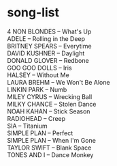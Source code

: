 # song-list

4 NON BLONDES – What's Up  
ADELE – Rolling in the Deep  
BRITNEY SPEARS – Everytime  
DAVID KUSHNER – Daylight  
DONALD GLOVER – Redbone  
GOO GOO DOLLS – Iris  
HALSEY – Without Me  
LAURA BREHM – We Won't Be Alone  
LINKIN PARK – Numb  
MILEY CYRUS – Wrecking Ball  
MILKY CHANCE – Stolen Dance  
NOAH KAHAN – Stick Season  
RADIOHEAD – Creep  
SIA – Titanium  
SIMPLE PLAN – Perfect  
SIMPLE PLAN – When I'm Gone  
TAYLOR SWIFT – Blank Space  
TONES AND I – Dance Monkey  
